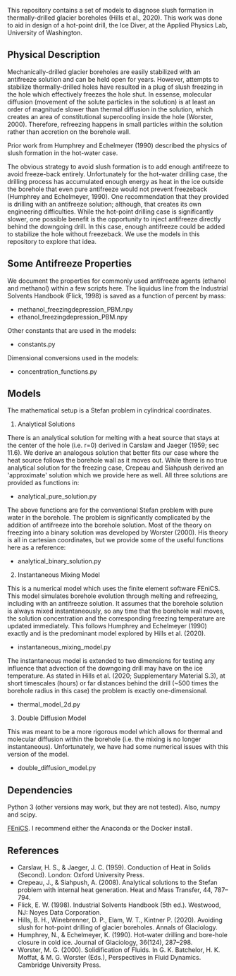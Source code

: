 This repository contains a set of models to diagnose slush formation in thermally-drilled glacier boreholes (Hills et al., 2020). This work was done to aid in design of a hot-point drill, the Ice Diver, at the Applied Physics Lab, University of Washington.

Physical Description
---

Mechanically-drilled glacier boreholes are easily stabilized with an antifreeze solution and can be held open for years. However, attempts to stabilize thermally-drilled holes have resulted in a plug of slush freezing in the hole which effectively freezes the hole shut. In essense, molecular diffusion (movement of the solute particles in the solution) is at least an order of magnitude slower than thermal diffusion in the solution, which creates an area of constitutional supercooling inside the hole (Worster, 2000). Therefore, refreezing happens in small particles within the solution rather than accretion on the borehole wall.

Prior work from Humphrey and Echelmeyer (1990) described the physics of slush formation in the hot-water case. 

The obvious strategy to avoid slush formation is to add enough antifreeze to avoid freeze-back entirely. Unfortunately for the hot-water drilling case, the drilling process has accumulated enough energy as heat in the ice outside the borehole that even pure antifreeze would not prevent freezeback (Humphrey and Echelmeyer, 1990). One recommendation that they provided is drilling with an antifreeze solution; although, that creates its own engineering difficulties. While the hot-point drilling
case is significantly slower, one possible benefit is the opportunity to inject antifreeze directly behind the downgoing drill. In this case, enough antifreeze could be added to stabilize the hole without freezeback. We use the models in this repository to explore that idea.

Some Antifreeze Properties
---

We document the properties for commonly used antifreeze agents (ethanol and methanol) within a few scripts here. The liquidus line from the Industrial Solvents Handbook (Flick, 1998) is saved as a function of percent by mass:
- methanol_freezingdepression_PBM.npy
- ethanol_freezingdepression_PBM.npy

Other constants that are used in the models:
- constants.py

Dimensional conversions used in the models:
- concentration_functions.py

Models
---
The mathematical setup is a Stefan problem in cylindrical coordinates.

1) Analytical Solutions

There is an analytical solution for melting with a heat source that stays at the center of the hole (i.e. r=0) derived in Carslaw and Jaeger (1959; sec 11.6). We derive an analogous solution that better fits our case where the heat source follows the borehole wall as it moves out. While there is no true analytical solution for the freezing case, Crepeau and Siahpush derived an 'approximate' solution which we provide here as well. All three solutions are provided as functions in:
- analytical_pure_solution.py

The above functions are for the conventional Stefan problem with pure water in the borehole. The problem is significantly complicated by the addition of antifreeze into the borehole solution. Most of the theory on freezing into a binary solution was developed by Worster (2000). His theory is all in cartesian coordinates, but we provide some of the useful functions here as a reference:
- analytical_binary_solution.py

2) Instantaneous Mixing Model

This is a numerical model which uses the finite element software FEniCS. This model simulates borehole evolution through melting and refreezing, including with an antifreeze solution. It assumes that the borehole solution is always mixed instantaneously, so any time that the borehole wall moves, the solution concentration and the corresponding freezing temperature are updated immediately. This follows Humphrey and Echelmeyer (1990) exactly and is the predominant model explored by Hills et al. (2020). 
- instantaneous_mixing_model.py

The instantaneous model is extended to two dimensions for testing any influence that advection of the downgoing drill may have on the ice temperature. As stated in Hills et al. (2020; Supplementary Material S.3), at short timescales (hours) or far distances behind the drill (~500 times the borehole radius in this case) the problem is exactly one-dimensional. 
- thermal_model_2d.py

3) Double Diffusion Model

This was meant to be a more rigorous model which allows for thermal and molecular diffusion within the borehole (i.e. the mixing is no longer instantaneous). Unfortunately, we have had some numerical issues with this version of the model. 
- double_diffusion_model.py

Dependencies
---

Python 3 (other versions may work, but they are not tested). Also, numpy and scipy.

[FEniCS]. I recommend either the Anaconda or the Docker install.


References
---
- Carslaw, H. S., & Jaeger, J. C. (1959). Conduction of Heat in Solids (Second). London: Oxford University Press.
- Crepeau, J., & Siahpush, A. (2008). Analytical solutions to the Stefan problem with internal heat generation. Heat and Mass Transfer, 44, 787–794.
- Flick, E. W. (1998). Industrial Solvents Handbook (5th ed.). Westwood, NJ: Noyes Data Corporation.
- Hills, B. H., Winebrenner, D. P., Elam, W. T., Kintner P. (2020). Avoiding slush for hot-point drilling of glacier boreholes. Annals of Glaciology.
- Humphrey, N., & Echelmeyer, K. (1990). Hot-water drilling and bore-hole closure in cold ice. Journal of Glaciology, 36(124), 287–298.
- Worster, M. G. (2000). Solidification of Fluids. In G. K. Batchelor, H. K. Moffat, & M. G. Worster (Eds.), Perspectives in Fluid Dynamics. Cambridge University Press.

[FEniCS]: https://fenicsproject.org/
